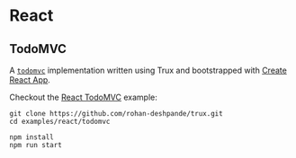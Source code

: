 # React

## TodoMVC

A [`todomvc`](http://todomvc.com/) implementation written using Trux and bootstrapped with [Create React App](https://github.com/facebookincubator/create-react-app).

Checkout the [React TodoMVC](https://github.com/rohan-deshpande/trux/tree/master/examples/react/todomvc) example:

```
git clone https://github.com/rohan-deshpande/trux.git
cd examples/react/todomvc

npm install
npm run start
```
